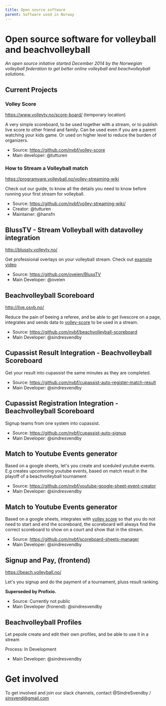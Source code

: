 ```yaml
---
title: Open source software
parent: Software used in Norway
---
```


Open source software for volleyball and beachvolleyball
==============

_An open source initative started December 2014 by the Norwegian volleyball federation to get better online volleyball and beachvolleyball solutions_.

## Current Projects 

### Volley Score

https://www.volleytv.no/score-board/ (temporary location)

A very simple scoreboard, to be used together with a stream, or to publish live score to other friend and family. Can be used even if you are a parent watching your kids game. Or used on higher level to reduce the burden of organizers.

* Source: https://github.com/nvbf/volley-score
* Main developer: @tutturen

### How to Stream a Volleyball match 

https://programvare.volleyball.no/volley-streaming-wiki

Check out our guide, to know all the details you need to know before running your first stream for volleyball.

* Source: https://github.com/nvbf/volley-streaming-wiki/
* Creator: @tutturen
* Maintainer: @hansfn


## BlussTV - Stream Volleyball with datavolley integration

http://blusstv.volleytv.no/

Get professional overlays on your volleyball stream. Check out [example video](https://www.youtube.com/watch?v=H1Gt7jp77kg&t=34s) 

* Source: https://github.com/oveien/BlussTV
* Main Developer: @oveien


## Beachvolleyball Scoreboard 

http://live.osvb.no/

Reduce the pain of beeing a referee, and be able to get livescore on a page, integrates and sends data to [volley-score](http://score.volleystream.no ) to be used in a stream. 

* Source: https://github.com/nvbf/beachvolleyball-scoreboard
* Main Developer: @sindresvendby


## Cupassist Result Integration - Beachvolleyball Scoreboard 

Get your result into cupassist the same minutes as they are completed. 

* Source: https://github.com/nvbf/cupassist-auto-register-match-result
* Main Developer: @sindresvendby

## Cupassist Registration Integration - Beachvolleyball Scoreboard 

Signup teams from one system into cupassist.

* Source: https://github.com/nvbf/cupassist-auto-signup
* Main Developer: @sindresvendby

## Match to Youtube Events generator

Based on a google sheets, let's you create and sceduled youtube events.
E.g creates upcomming youtube events, based on match result in the playoff of a beachvolleyball tournament

* Source: https://github.com/nvbf/youtube-google-sheet-event-creator
* Main Developer: @sindresvendby

## Match to Youtube Events generator

Based on a google sheets, integrates with [volley score](http://score.volleystream.no) so that you do not need to start and end the scoreboard, the scoreboard will always find the correct scoreboard to show on a court and show that in the stream.

* Source: https://github.com/nvbf/scoreboard-sheets-manager
* Main Developer: @sindresvendby

## Signup and Pay, (frontend)

https://beach.volleyball.no/

Let's you signup and do the payment of a tournament, pluss result ranking. 

**Superseded by Profixio.**

* Source: Currently not public
* Main Developer (fronend): @sindresvendby

## Beachvolleyball Profiles 

Let pepole create and edit their own profiles, and be able to use it in a stream

Process: In Development
* Main Developer: @sindresvendby


# Get involved

To get involved and join our slack channels, contact @SindreSvendby / sinsvend@gmail.com


